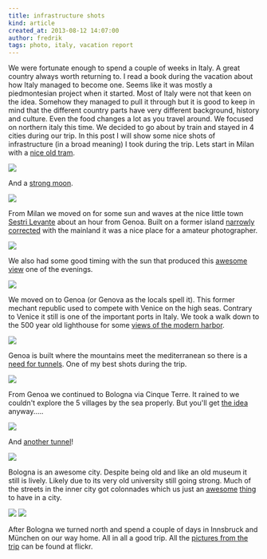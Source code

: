 ```yaml
---
title: infrastructure shots
kind: article
created_at: 2013-08-12 14:07:00
author: fredrik
tags: photo, italy, vacation report
---
```


We were fortunate enough to spend a couple of weeks in Italy. A great country always worth returning to. I read a book during the vacation about how Italy managed to become one. Seems like it was mostly a piedmontesian project when it started. Most of Italy were not that keen on the idea. Somehow they managed to pull it through but it is good to keep in mind that the different country parts have very different background, history and culture. Even the food changes a lot as you travel around. We focused on northern italy this time. We decided to go about by train and stayed in 4 cities during our trip. In this post I will show some nice shots of infrastructure (in a broad meaning) I took during the trip. Lets start in Milan with a [nice old tram](http://www.flickr.com/photos/froderik/9374266046/).

![](http://farm8.staticflickr.com/7324/9374266046_980a707e2e_c.jpg)

And a [strong moon](www.flickr.com/photos/froderik/9376268864).

![](http://farm3.staticflickr.com/2879/9376268864_440e3dd733_c.jpg)

From Milan we moved on for some sun and waves at the nice little town [Sestri Levante](http://www.comune.sestri-levante.ge.it/) about an hour from Genoa. Built on a former island [narrowly corrected](http://www.flickr.com/photos/froderik/9469229505) with the mainland it was a nice place for a amateur photographer.

![](http://farm4.staticflickr.com/3665/9469229505_b921f1f9e1_c.jpg)

We also had some good timing with the sun that produced this [awesome view](www.flickr.com/photos/froderik/9472019882) one of the evenings.

![](http://farm4.staticflickr.com/3753/9472019882_eebc3586ed_c.jpg)

We moved on to Genoa (or Genova as the locals spell it). This former mechant republic used to compete with Venice on the high seas. Contrary to Venice it still is one of the important ports in Italy. We took a walk down to the 500 year old lighthouse for some [views of the modern harbor](http://www.flickr.com/photos/froderik/9471054149).

![](http://farm8.staticflickr.com/7299/9471054149_dfe7864733_c.jpg)

Genoa is built where the mountains meet the mediterranean so there is a [need for tunnels](www.flickr.com/photos/froderik/9471062411). One of my best shots during the trip.

![](http://farm6.staticflickr.com/5499/9471062411_78b6535c78_c.jpg)

From Genoa we continued to Bologna via Cinque Terre. It rained to we couldn't explore the 5 villages by the sea properly. But you'll get [the idea](http://www.flickr.com/photos/froderik/9477777932) anyway.....

![](http://farm3.staticflickr.com/2832/9477777932_651841f59d_c.jpg)

And [another tunnel](http://www.flickr.com/photos/froderik/9477788986)!

![](http://farm3.staticflickr.com/2855/9477788986_de2afcf87a_c.jpg)

Bologna is an awesome city. Despite being old and like an old museum it still is lively. Likely due to its very old university still going strong. Much of the streets in the inner city got colonnades which us just an [awesome](http://www.flickr.com/photos/froderik/9487213376) [thing](http://www.flickr.com/photos/froderik/9484436291) to have in a city. 

![](http://farm6.staticflickr.com/5449/9487213376_7c771e8e84_c.jpg)
![](http://farm3.staticflickr.com/2819/9484436291_3428fb4370_c.jpg)

After Bologna we turned north and spend a couple of days in Innsbruck and München on our way home. All in all a good trip. All the [pictures from the trip](http://www.flickr.com/photos/froderik/) can be found at flickr.